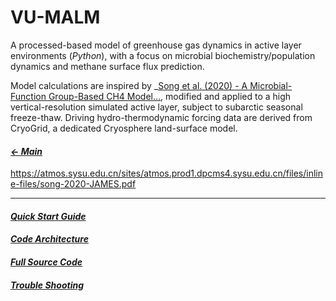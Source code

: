 # VU-MALM

A processed-based model of greenhouse gas dynamics in active layer environments (_Python_), with a focus on microbial biochemistry/population dynamics and methane surface flux prediction. 

Model calculations are inspired by _[Song et al. (2020) - A Microbial-Function Group-Based CH4 Model...](https://atmos.sysu.edu.cn/sites/atmos.prod1.dpcms4.sysu.edu.cn/files/inline-files/song-2020-JAMES.pdf), modified and applied to a high vertical-resolution simulated active layer, subject to subarctic seasonal freeze-thaw. Driving hydro-thermodynamic forcing data are derived from CryoGrid, a dedicated Cryosphere land-surface model.

#### _[&larr; Main](index.md)_

https://atmos.sysu.edu.cn/sites/atmos.prod1.dpcms4.sysu.edu.cn/files/inline-files/song-2020-JAMES.pdf

---

#### _[Quick Start Guide](quick_start_guide.md)_

#### _[Code Architecture](code_architecture.md)_

#### _[Full Source Code](https://github.com/jeremyaemmett/VU-MALM)_

#### _[Trouble Shooting](trouble_shooting.md)_
